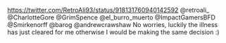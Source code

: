 https://twitter.com/RetroAli93/status/918131760940142592 @retroali_ @CharlotteGore @GrimSpence @el_burro_muerto @ImpactGamersBFD @Smirkenorff @barog @andrewcrawshaw No worries, luckily the illness has just cleared for me otherwise I would be making the same decision :)